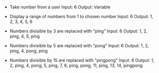 * Take number from a user
Input: 6
Output: Variable

* Display a range of numbers from 1 to chosen number
Input: 6
Output: 1, 2, 3, 4, 5, 6

* Numbers divisible by 3 are replaced with "ping"
Input: 6
Output: 1, 2, ping, 4, 5, ping

* Numbers divisible by 5 are replaced with "pong"
Input: 6
Output: 1, 2, ping, 4, pong, ping

* Numbers divisible by 15 are replaced with "pingpong"
Input: 6
Output: 1, 2, ping, 4, pong, 5, ping, 7, 8, ping, pong, 11, ping, 13, 14, pingpong
